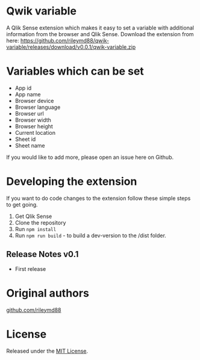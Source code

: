 # Qwik variable
A Qlik Sense extension which makes it easy to set a variable with additional information from the browser and Qlik Sense. Download the extension from here: https://github.com/rileymd88/qwik-variable/releases/download/v0.0.1/qwik-variable.zip

# Variables which can be set
 - App id
 - App name
 - Browser device
 - Browser language
 - Browser url
 - Browser width
 - Browser height
 - Current location
 - Sheet id
 - Sheet name

 If you would like to add more, please open an issue here on Github.

# Developing the extension
If you want to do code changes to the extension follow these simple steps to get going.

1. Get Qlik Sense
2. Clone the repository
3. Run `npm install`
4. Run `npm run build` - to build a dev-version to the /dist folder.

## Release Notes v0.1
* First release

# Original authors
[github.com/rileymd88](https://github.com/rileymd88)

# License
Released under the [MIT License](LICENSE).
